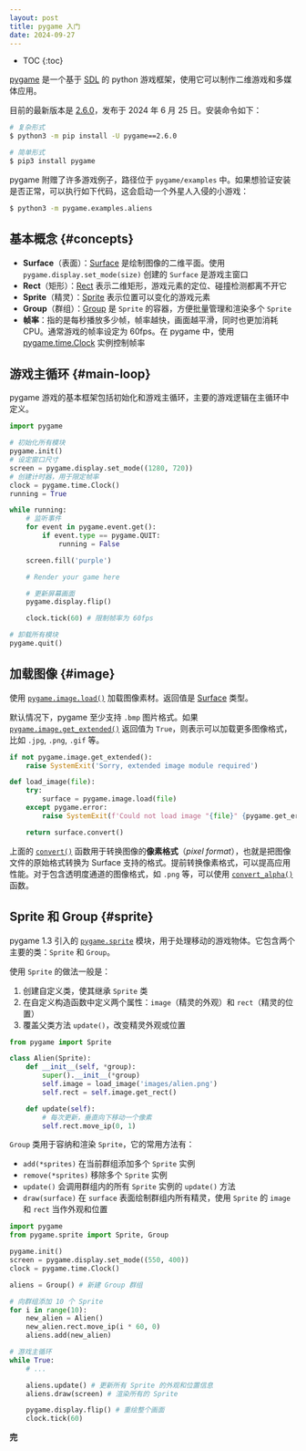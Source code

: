 ```yaml
---
layout: post
title: pygame 入门
date: 2024-09-27
---
```


* TOC
{:toc}

[pygame][pygame] 是一个基于 [SDL][sdl] 的 python 游戏框架，使用它可以制作二维游戏和多媒体应用。

目前的最新版本是 [2.6.0][2.6.0]，发布于 2024 年 6 月 25 日。安装命令如下：

```bash
# 复杂形式
$ python3 -m pip install -U pygame==2.6.0

# 简单形式
$ pip3 install pygame
```

pygame 附赠了许多游戏例子，路径位于 `pygame/examples` 中。如果想验证安装是否正常，可以执行如下代码，这会启动一个外星人入侵的小游戏：

```bash
$ python3 -m pygame.examples.aliens
```

## 基本概念 {#concepts}

- **Surface**（表面）：[Surface][surface] 是绘制图像的二维平面。使用 `pygame.display.set_mode(size)` 创建的 `Surface` 是游戏主窗口
- **Rect**（矩形）：[Rect][rect] 表示二维矩形，游戏元素的定位、碰撞检测都离不开它
- **Sprite**（精灵）：[Sprite][sprite] 表示位置可以变化的游戏元素
- **Group**（群组）：[Group][group] 是 `Sprite` 的容器，方便批量管理和渲染多个 `Sprite`
- **帧率**：指的是每秒播放多少帧，帧率越快，画面越平滑，同时也更加消耗 CPU。通常游戏的帧率设定为 60fps。在 pygame 中，使用 [pygame.time.Clock][clock] 实例控制帧率

## 游戏主循环 {#main-loop}

pygame 游戏的基本框架包括初始化和游戏主循环，主要的游戏逻辑在主循环中定义。

```python
import pygame

# 初始化所有模块
pygame.init()
# 设定窗口尺寸
screen = pygame.display.set_mode((1280, 720))
# 创建计时器，用于限定帧率
clock = pygame.time.Clock()
running = True

while running:
    # 监听事件
    for event in pygame.event.get():
        if event.type == pygame.QUIT:
            running = False

    screen.fill('purple')

    # Render your game here

    # 更新屏幕画面
    pygame.display.flip()

    clock.tick(60) # 限制帧率为 60fps

# 卸载所有模块
pygame.quit()
```

## 加载图像 {#image}

使用 [`pygame.image.load()`][image.load] 加载图像素材。返回值是 [Surface][surface] 类型。

默认情况下，pygame 至少支持 `.bmp` 图片格式。如果 [`pygame.image.get_extended()`][get_extended] 返回值为 `True`，则表示可以加载更多图像格式，比如 `.jpg`, `.png`, `.gif` 等。

```python
if not pygame.image.get_extended():
    raise SystemExit('Sorry, extended image module required')

def load_image(file):
    try:
        surface = pygame.image.load(file)
    except pygame.error:
        raise SystemExit(f'Could not load image "{file}" {pygame.get_error()}')

    return surface.convert()
```

上面的 [`convert()`][convert] 函数用于转换图像的**像素格式**（*pixel format*），也就是把图像文件的原始格式转换为 Surface 支持的格式。提前转换像素格式，可以提高应用性能。对于包含透明度通道的图像格式，如 `.png` 等，可以使用 [`convert_alpha()`][convert_alpha] 函数。

## Sprite 和 Group {#sprite}

pygame 1.3 引入的 [`pygame.sprite`][sprite] 模块，用于处理移动的游戏物体。它包含两个主要的类：`Sprite` 和 `Group`。

使用 `Sprite` 的做法一般是：

1. 创建自定义类，使其继承 `Sprite` 类
2. 在自定义构造函数中定义两个属性：`image`（精灵的外观）和 `rect`（精灵的位置）
3. 覆盖父类方法 `update()`，改变精灵外观或位置

```python
from pygame import Sprite

class Alien(Sprite):
    def __init__(self, *group):
        super().__init__(*group)
        self.image = load_image('images/alien.png')
        self.rect = self.image.get_rect()

    def update(self):
        # 每次更新，垂直向下移动一个像素
        self.rect.move_ip(0, 1)
```

`Group` 类用于容纳和渲染 `Sprite`，它的常用方法有：

- `add(*sprites)` 在当前群组添加多个 `Sprite` 实例
- `remove(*sprites)` 移除多个 `Sprite` 实例
- `update()` 会调用群组内的所有 `Sprite` 实例的 `update()` 方法
- `draw(surface)` 在 `surface` 表面绘制群组内所有精灵，使用 `Sprite` 的 `image` 和 `rect` 当作外观和位置

```python
import pygame
from pygame.sprite import Sprite, Group

pygame.init()
screen = pygame.display.set_mode((550, 400))
clock = pygame.time.Clock()

aliens = Group() # 新建 Group 群组

# 向群组添加 10 个 Sprite
for i in range(10):
    new_alien = Alien()
    new_alien.rect.move_ip(i * 60, 0)
    aliens.add(new_alien)

# 游戏主循环
while True:
    # ...

    aliens.update() # 更新所有 Sprite 的外观和位置信息
    aliens.draw(screen) # 渲染所有的 Sprite

    pygame.display.flip() # 重绘整个画面
    clock.tick(60)
```

**完**

[pygame]: https://www.pygame.org/
[sdl]: https://www.libsdl.org/ "Simple DirectMedia Layer"
[2.6.0]: https://www.pygame.org/news/2024/6/pygame-2-6-0
[image.load]: https://www.pygame.org/docs/ref/image.html#pygame.image.load "pygame.image.load"
[get_extended]: https://www.pygame.org/docs/ref/image.html#pygame.image.get_extended "pygame.image.get_extended()"
[surface]: https://www.pygame.org/docs/ref/surface.html "pygame.Surface"
[convert]: https://www.pygame.org/docs/ref/surface.html#pygame.Surface.convert
[convert_alpha]: https://www.pygame.org/docs/ref/surface.html#pygame.Surface.convert_alpha
[sprite]: https://www.pygame.org/docs/ref/sprite.html "pygame.sprite"
[rect]: https://www.pygame.org/docs/ref/rect.html "pygame.Rect"
[group]: https://www.pygame.org/docs/ref/sprite.html#pygame.sprite.Group "pygame.sprite.Group"
[clock]: https://www.pygame.org/docs/ref/time.html#pygame.time.Clock "pygame.time.Clock"
[sprite-intro]: https://www.pygame.org/docs/tut/SpriteIntro.html "Sprite Module Introduction"
